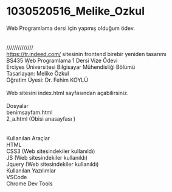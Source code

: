 # 1030520516_Melike_Ozkul <br>
 Web Programlama dersi için yapmış olduğum ödev.
<br><br><br>
//////////////<br>
https://tr.indeed.com/ sitesinin frontend birebir yeniden tasarımı<br>
BS435 Web Programlama 1 Dersi Vize Ödevi<br>
Erciyes Üniversitesi Bilgisayar Mühendisliği Bölümü<br>
Tasarlayan: Melike Özkul <br>
Öğretim Üyesi: Dr. Fehim KÖYLÜ<br><br>
Web sitesini index.html sayfasından açabilirsiniz.<br><br>
Dosyalar<br>
benimsayfam.html <br>
2_a.html (Obisi anasayfası )<br>
<br><br>
Kullanılan Araçlar<br>
HTML<br>
CSS3 (Web sitesindekiler kullanıldı)<br>
JS (Web sitesindekiler kullanıldı)<br>
Jquery (Web sitesindekiler kullanıldı)<br>
Kullanılan Yazılımlar<br>
VSCode<br>
Chrome Dev Tools<br>



